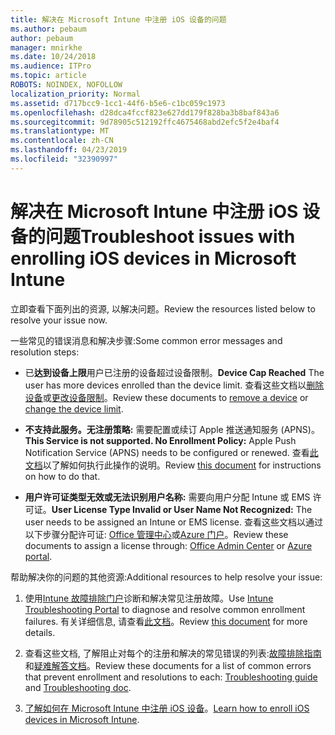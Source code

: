 ```yaml
---
title: 解决在 Microsoft Intune 中注册 iOS 设备的问题
ms.author: pebaum
author: pebaum
manager: mnirkhe
ms.date: 10/24/2018
ms.audience: ITPro
ms.topic: article
ROBOTS: NOINDEX, NOFOLLOW
localization_priority: Normal
ms.assetid: d717bcc9-1cc1-44f6-b5e6-c1bc059c1973
ms.openlocfilehash: d28dca4fccf823e627dd179f828ba3b8baf843a6
ms.sourcegitcommit: 9d78905c512192ffc4675468abd2efc5f2e4baf4
ms.translationtype: MT
ms.contentlocale: zh-CN
ms.lasthandoff: 04/23/2019
ms.locfileid: "32390997"
---
```

# <a name="troubleshoot-issues-with-enrolling-ios-devices-in-microsoft-intune"></a><span data-ttu-id="29565-102">解决在 Microsoft Intune 中注册 iOS 设备的问题</span><span class="sxs-lookup"><span data-stu-id="29565-102">Troubleshoot issues with enrolling iOS devices in Microsoft Intune</span></span>

<span data-ttu-id="29565-103">立即查看下面列出的资源, 以解决问题。</span><span class="sxs-lookup"><span data-stu-id="29565-103">Review the resources listed below to resolve your issue now.</span></span> 
  
<span data-ttu-id="29565-104">一些常见的错误消息和解决步骤:</span><span class="sxs-lookup"><span data-stu-id="29565-104">Some common error messages and resolution steps:</span></span>
  
- <span data-ttu-id="29565-105">已**达到设备上限**用户已注册的设备超过设备限制。</span><span class="sxs-lookup"><span data-stu-id="29565-105">**Device Cap Reached** The user has more devices enrolled than the device limit.</span></span> <span data-ttu-id="29565-106">查看这些文档以[删除设备](https://docs.microsoft.com/intune/devices-wipe)或[更改设备限制](https://docs.microsoft.com/intune/enrollment-restrictions-set#set-device-limit-restrictions)。</span><span class="sxs-lookup"><span data-stu-id="29565-106">Review these documents to [remove a device](https://docs.microsoft.com/intune/devices-wipe) or [change the device limit](https://docs.microsoft.com/intune/enrollment-restrictions-set#set-device-limit-restrictions).</span></span>
    
- <span data-ttu-id="29565-107">**不支持此服务。无注册策略:** 需要配置或续订 Apple 推送通知服务 (APNS)。</span><span class="sxs-lookup"><span data-stu-id="29565-107">**This Service is not supported. No Enrollment Policy:** Apple Push Notification Service (APNS) needs to be configured or renewed.</span></span> <span data-ttu-id="29565-108">查看[此文档](https://docs.microsoft.com/intune/apple-mdm-push-certificate-get)以了解如何执行此操作的说明。</span><span class="sxs-lookup"><span data-stu-id="29565-108">Review [this document](https://docs.microsoft.com/intune/apple-mdm-push-certificate-get) for instructions on how to do that.</span></span> 
    
- <span data-ttu-id="29565-109">**用户许可证类型无效或无法识别用户名称:** 需要向用户分配 Intune 或 EMS 许可证。</span><span class="sxs-lookup"><span data-stu-id="29565-109">**User License Type Invalid or User Name Not Recognized:** The user needs to be assigned an Intune or EMS license.</span></span> <span data-ttu-id="29565-110">查看这些文档以通过以下步骤分配许可证: [Office 管理中心](https://docs.microsoft.com/intune/licenses-assign)或[Azure 门户](https://docs.microsoft.com/azure/active-directory/license-users-groups)。</span><span class="sxs-lookup"><span data-stu-id="29565-110">Review these documents to assign a license through: [Office Admin Center](https://docs.microsoft.com/intune/licenses-assign) or [Azure portal](https://docs.microsoft.com/azure/active-directory/license-users-groups).</span></span>
    
<span data-ttu-id="29565-111">帮助解决你的问题的其他资源:</span><span class="sxs-lookup"><span data-stu-id="29565-111">Additional resources to help resolve your issue:</span></span>
  
1. <span data-ttu-id="29565-112">使用[Intune 故障排除门户](https://devicemanagement.microsoft.com/#blade/Microsoft_Intune_DeviceSettings/TroubleshootBlade)诊断和解决常见注册故障。</span><span class="sxs-lookup"><span data-stu-id="29565-112">Use [Intune Troubleshooting Portal](https://devicemanagement.microsoft.com/#blade/Microsoft_Intune_DeviceSettings/TroubleshootBlade) to diagnose and resolve common enrollment failures.</span></span> <span data-ttu-id="29565-113">有关详细信息, 请查看[此文档](https://docs.microsoft.com/intune/help-desk-operators)。</span><span class="sxs-lookup"><span data-stu-id="29565-113">Review [this document](https://docs.microsoft.com/intune/help-desk-operators) for more details.</span></span> 
    
2. <span data-ttu-id="29565-114">查看这些文档, 了解阻止对每个的注册和解决的常见错误的列表:[故障排除指南](https://support.microsoft.com/help/4039809/troubleshooting-ios-device-enrollment-in-intune)和[疑难解答文档](https://docs.microsoft.com/intune-classic/troubleshoot/troubleshoot-device-enrollment-in-intune)。</span><span class="sxs-lookup"><span data-stu-id="29565-114">Review these documents for a list of common errors that prevent enrollment and resolutions to each: [Troubleshooting guide](https://support.microsoft.com/help/4039809/troubleshooting-ios-device-enrollment-in-intune) and [Troubleshooting doc](https://docs.microsoft.com/intune-classic/troubleshoot/troubleshoot-device-enrollment-in-intune).</span></span>
    
3. <span data-ttu-id="29565-115">[了解如何在 Microsoft Intune 中注册 iOS 设备](https://docs.microsoft.com/intune/ios-enroll)。</span><span class="sxs-lookup"><span data-stu-id="29565-115">[Learn how to enroll iOS devices in Microsoft Intune](https://docs.microsoft.com/intune/ios-enroll).</span></span>
    

